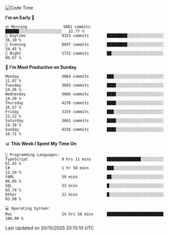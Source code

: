 <!--START_SECTION:waka-->
![Code Time](http://img.shields.io/badge/Code%20Time-5%2C441%20hrs%2040%20mins-blue)

**I'm an Early 🐤** 

```text
🌞 Morning                5881 commits        ██████░░░░░░░░░░░░░░░░░░░   22.77 % 
🌆 Daytime                9323 commits        █████████░░░░░░░░░░░░░░░░   36.10 % 
🌃 Evening                8897 commits        █████████░░░░░░░░░░░░░░░░   34.45 % 
🌙 Night                  1722 commits        ██░░░░░░░░░░░░░░░░░░░░░░░   06.67 % 
```
📅 **I'm Most Productive on Sunday** 

```text
Monday                   3064 commits        ███░░░░░░░░░░░░░░░░░░░░░░   11.87 % 
Tuesday                  3683 commits        ████░░░░░░░░░░░░░░░░░░░░░   14.26 % 
Wednesday                3666 commits        ████░░░░░░░░░░░░░░░░░░░░░   14.20 % 
Thursday                 4278 commits        ████░░░░░░░░░░░░░░░░░░░░░   16.57 % 
Friday                   3155 commits        ███░░░░░░░░░░░░░░░░░░░░░░   12.22 % 
Saturday                 3661 commits        ████░░░░░░░░░░░░░░░░░░░░░   14.18 % 
Sunday                   4316 commits        ████░░░░░░░░░░░░░░░░░░░░░   16.71 % 
```


📊 **This Week I Spent My Time On** 

```text
💬 Programming Languages: 
TypeScript               9 hrs 11 mins       ███████████████░░░░░░░░░░   61.43 % 
C#                       1 hr 50 mins        ███░░░░░░░░░░░░░░░░░░░░░░   12.29 % 
YAML                     59 mins             ██░░░░░░░░░░░░░░░░░░░░░░░   06.66 % 
SQL                      33 mins             █░░░░░░░░░░░░░░░░░░░░░░░░   03.74 % 
Other                    31 mins             █░░░░░░░░░░░░░░░░░░░░░░░░   03.50 % 

💻 Operating System: 
Mac                      14 hrs 58 mins      █████████████████████████   100.00 % 
```


 Last Updated on 20/10/2025 20:13:10 UTC
<!--END_SECTION:waka-->
